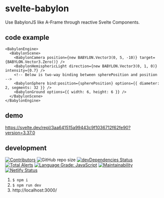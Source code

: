 # svelte-babylon

Use BabylonJS like A-Frame through reactive Svelte Components.

## code example

```
<BabylonEngine>
  <BabylonScene>
    <BabylonCamera position={new BABYLON.Vector3(0, 5, -10)} target={BABYLON.Vector3.Zero()} />
    <BabylonHemisphericLight direction={new BABYLON.Vector3(0, 1, 0)} intensity={0.7} />
    <!-- Below is two-way binding between spherePosition and position -->
    <BabylonSphere bind:position={spherePosition} options={{ diameter: 2, segments: 32 }} />
    <BabylonGround options={{ width: 6, height: 6 }} />
  </BabylonScene>
</BabylonEngine>
```

## demo

https://svelte.dev/repl/3aa641515a99443c9f1036712f62fe90?version=3.37.0

## development

[![Contributors](https://badgen.net/github/contributors/sectorxusa/svelte-babylon)](https://github.com/SectorXUSA/svelte-babylon/graphs/contributors)
![GitHub repo size](https://img.shields.io/github/repo-size/SectorXUSA/svelte-babylon)
[![devDependencies Status](https://status.david-dm.org/gh/sectorxusa/svelte-babylon.svg?type=dev)](https://david-dm.org/sectorxusa/svelte-babylon?type=dev)
[![Total Alerts](https://img.shields.io/lgtm/alerts/g/SectorXUSA/svelte-babylon.svg?logo=lgtm&logoWidth=18)](https://lgtm.com/projects/g/SectorXUSA/svelte-babylon/alerts/)
[![Language Grade: JavaScript](https://img.shields.io/lgtm/grade/javascript/g/SectorXUSA/svelte-babylon.svg?logo=lgtm&logoWidth=18)](https://lgtm.com/projects/g/SectorXUSA/svelte-babylon/context:javascript)
[![Maintainability](https://api.codeclimate.com/v1/badges/1317568f8b75107655d6/maintainability)](https://codeclimate.com/github/SectorXUSA/svelte-babylon/maintainability)
[![Netlify Status](https://api.netlify.com/api/v1/badges/fad4c0b9-f89e-4f0a-be93-26007e8b2fe5/deploy-status)](https://app.netlify.com/sites/sx-svelte-babylon/deploys)

1. `$ npm i`
2. `$ npm run dev`
3. http://localhost:3000/
